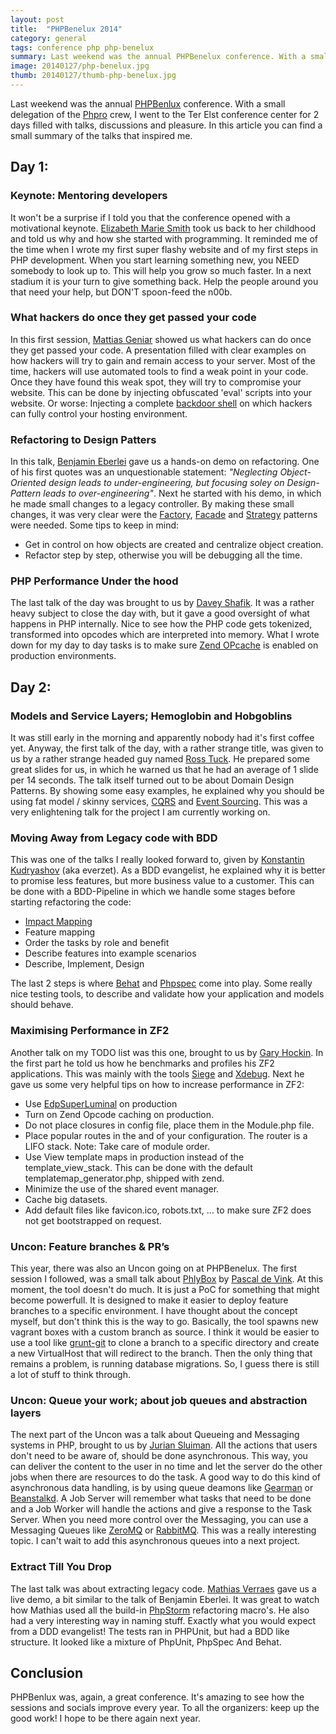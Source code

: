 ```yaml
---
layout: post
title:  "PHPBenelux 2014"
category: general
tags: conference php php-benelux
summary: Last weekend was the annual PHPBenelux conference. With a small delegation of the phpro crew, I went to the Ter Elst conference center for 2 days filled with talks, fun and pleasure. In this article you can find a small summary of the talks that inspired me.
image: 20140127/php-benelux.jpg
thumb: 20140127/thumb-php-benelux.jpg
---
```

<p>
    Last weekend was the annual <a href="http://conference.phpbenelux.eu/2014/" target="_blank">PHPBenlux</a> conference.
    With a small delegation of the <a href="http://www.phpro.be/" target="_blank">Phpro</a> crew,
    I went to the Ter Elst conference center for 2 days filled with talks, discussions and pleasure.
    In this article you can find a small summary of the talks that inspired me.
</p>

## Day 1:

### Keynote: Mentoring developers
<p>
    It won't be a surprise if I told you that the conference opened with a motivational keynote.
    <a href="http://emsmith.net/" target="_blank">Elizabeth Marie Smith</a> took us back to her childhood and told
    us why and how she started with programming.
    It reminded me of the time when I wrote my first super flashy website and of my first steps in PHP development.
    When you start learning something new, you NEED somebody to look up to. This will help you grow so much faster.
    In a next stadium it is your turn to give something back. Help the people around you that need your help, but DON'T
    spoon-feed the n00b.
</p>

### What hackers do once they get passed your code
<p>
    In this first session, <a href="http://mattiasgeniar.be/" target="_blank">Mattias Geniar</a> showed us what hackers can do once they get passed your code.
    A presentation filled with clear examples on how hackers will try to gain and remain access to your server.
    Most of the time, hackers will use automated tools to find a weak point in your code.
    Once they have found this weak spot, they will try to compromise your website.
    This can be done by injecting obfuscated 'eval' scripts into your website.
    Or worse: Injecting a complete <a href="http://en.wikipedia.org/wiki/Backdoor_Shell" target="_blank">backdoor shell</a>
    on which hackers can fully control your hosting environment.
</p>

### Refactoring to Design Patters
<p>
    In this talk, <a href="http://www.whitewashing.de/" target="_blank">Benjamin Eberlei</a>
    gave us a hands-on demo on refactoring.
    One of his first quotes was an unquestionable statement:
    <em>"Neglecting Object-Oriented design leads to under-engineering,
    but focusing soley on Design-Pattern leads to over-engineering"</em>.
    Next he started with his demo, in which he made small changes to a legacy controller.
    By making these small changes, it was very clear were the
    <a href="http://en.wikipedia.org/wiki/Factory_pattern" target="_blank">Factory</a>,
    <a href="http://en.wikipedia.org/wiki/Facade_pattern" target="_blank">Facade</a> and
    <a href="http://en.wikipedia.org/wiki/Strategy_pattern" target="_blank">Strategy</a>
    patterns were needed.
    Some tips to keep in mind:
    <ul>
        <li>Get in control on how objects are created and centralize object creation.</li>
        <li>Refactor step by step, otherwise you will be debugging all the time.</li>
    </ul>
</p>

### PHP Performance Under the hood
<p>
    The last talk of the day was brought to us by <a href="http://daveyshafik.com/" target="_blank">Davey Shafik</a>.
    It was a rather heavy subject to close the day with, but it gave a good oversight of what happens in PHP internally.
    Nice to see how the PHP code gets tokenized, transformed into opcodes which are interpreted into memory.
    What I wrote down for my day to day tasks is to make sure
    <a href="http://be2.php.net/opcache" target="_blank">Zend OPcache</a>
    is enabled on production environments.
</p>

## Day 2:

### Models and Service Layers; Hemoglobin and Hobgoblins
<p>
    It was still early in the morning and apparently nobody had it's first coffee yet.
    Anyway, the first talk of the day, with a rather strange title, was given to us by a rather strange headed guy named
    <a href="http://rosstuck.com/" target="_blank">Ross Tuck</a>.
    He prepared some great slides for us, in which he warned us that he had an average of 1 slide per 14 seconds.
    The talk itself turned out to be about Domain Design Patterns.
    By showing some easy examples, he explained why you should be using fat model / skinny services,
    <a href="http://martinfowler.com/bliki/CQRS.html" target="_blank">CQRS</a> and
    <a href="http://martinfowler.com/eaaDev/EventSourcing.html" target="_blank">Event Sourcing</a>.
    This was a very enlightening talk for the project I am currently working on.
</p>


### Moving Away from Legacy code with BDD
<p>
    This was one of the talks I really looked forward to, given by
    <a href="http://everzet.com/" target="_blank">Konstantin Kudryashov</a> (aka everzet).
    As a BDD evangelist, he explained why it is better to promise less features, but more business value to a customer.
    This can be done with a BDD-Pipeline in which we handle some stages before starting refactoring the code:
    <ul>
        <li><a href="http://impactmapping.org/" target="_blank">Impact Mapping</a></li>
        <li>Feature mapping</li>
        <li>Order the tasks by role and benefit</li>
        <li>Describe features into example scenarios</li>
        <li>Describe, Implement, Design</li>
    </ul>
    The last 2 steps is where
    <a href="http://behat.org/" target="_blank">Behat</a> and
    <a href="http://www.phpspec.net/" target="_blank">Phpspec</a> come into play.
    Some really nice testing tools, to describe and validate how your application and models should behave.
</p>

### Maximising Performance in ZF2
<p>
    Another talk on my TODO list was this one, brought to us by
    <a href="http://blog.hock.in/" target="_blank">Gary Hockin</a>.
    In the first part he told us how he benchmarks and profiles his ZF2 applications.
    This was mainly with the tools
    <a href="http://www.joedog.org/siege-home/" target="_blank">Siege</a> and
    <a href="http://xdebug.org/" target="_blank">Xdebug</a>.
    Next he gave us some very helpful tips on how to increase performance in ZF2:
    <ul>
        <li>Use <a href="https://github.com/EvanDotPro/EdpSuperluminal" target="_blank">EdpSuperLuminal</a> on production</li>
        <li>Turn on Zend Opcode caching on production.</li>
        <li>Do not place closures in config file, place them in the Module.php file.</li>
        <li>
            Place popular routes in the and of your configuration.
            The router is a LIFO stack.
            Note: Take care of module order.
        </li>
        <li>
            Use View template maps in production instead of the template_view_stack.
            This can be done with the default templatemap_generator.php, shipped with zend.
        </li>
        <li>Minimize the use of the shared event manager.</li>
        <li>Cache big datasets.</li>
        <li>Add default files like favicon.ico, robots.txt, ... to make sure ZF2 does not get bootstrapped on request.</li>
    </ul>
</p>

### Uncon: Feature branches & PR’s
<p>
    This year, there was also an Uncon going on at PHPBenelux. The first session I followed, was a small talk about
    <a href="https://github.com/pascaldevink/phlybox" target="_blank">PhlyBox</a> by
    <a href="http://privatevoid.nl/" target="_blank">Pascal de Vink</a>.
    At this moment, the tool doesn't do much. It is just a PoC for something that might become powerfull.
    It is designed to make it easier to deploy feature branches to a specific environment.
    I have thought about the concept myself, but don't think this is the way to go.
    Basically, the tool spawns new vagrant boxes with a custom branch as source.
    I think it would be easier to use a tool like
    <a href="https://npmjs.org/package/grunt-git">grunt-git</a>
    to clone a branch to a specific directory and create a new VirtualHost that will redirect to the branch.
    Then the only thing that remains a problem, is running database migrations.
    So, I guess there is still a lot of stuff to think through.
</p>

### Uncon: Queue your work; about job queues and abstraction layers
<p>
    The next part of the Uncon was a talk about Queueing and Messaging systems in PHP, brought to us by
    <a href="https://juriansluiman.nl/" target="_blank">Jurian Sluiman</a>.
    All the actions that users don't need to be aware of, should be done asynchronous.
    This way, you can deliver the content to the user in no time and let the
    server do the other jobs when there are resources to do the task.
    A good way to do this kind of asynchronous data handling, is by using queue deamons like
    <a href="http://gearman.org/" target="_blank">Gearman</a> or
    <a href="http://kr.github.io/beanstalkd/">Beanstalkd</a>.
    A Job Server will remember what tasks that need to be done and a Job Worker will
    handle the actions and give a response to the Task Server.
    When you need more control over the Messaging, you can use a Messaging Queues like
    <a href="http://zeromq.org/" target="_blank">ZeroMQ</a> or
    <a href="http://www.rabbitmq.com/" target="_blank">RabbitMQ</a>.
    This was a really interesting topic.
    I can't wait to add this asynchronous queues into a next project.
</p>

### Extract Till You Drop
<p>
    The last talk was about extracting legacy code.
    <a href="http://verraes.net/" target="_blank">Mathias Verraes</a>
    gave us a live demo, a bit similar to the talk of Benjamin Eberlei.
    It was great to watch how Mathias used all the build-in
    <a href="http://www.jetbrains.com/phpstorm/" target="_blank">PhpStorm</a>
    refactoring macro's.
    He also had a very interesting way in naming stuff. Exactly what you would expect from a DDD evangelist!
    The tests ran in PHPUnit, but had a BDD like structure. It looked like a mixture of PhpUnit, PhpSpec And Behat.
</p>

## Conclusion
<p>
    PHPBenlux was, again, a great conference.
    It's amazing to see how the sessions and socials improve every year.
    To all the organizers: keep up the good work!
    I hope to be there again next year.
</p>